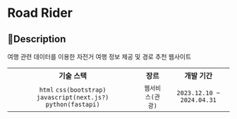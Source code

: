 # Road Rider
## 📒Description

여행 관련 데이터를 이용한 자전거 여행 정보 제공 및 경로 추천 웹사이트

<div align="center">
  <table>
    <tr>
      <th> 기술 스택 </th>
      <th> 장르 </th>
      <th> 개발 기간 </th>
    </tr>  
    <tr>
      <td align="center"> <code>html</code> <code>css(bootstrap)</code> <code>javascript(next.js?)</code> <code>python(fastapi)</code> </td>
      <td align="center"> <code>웹서비스(관광)</code> </td>
      <td align="center"> <code>2023.12.10 ~ 2024.04.31</code> </td>
    </tr>
  </table>
</div>